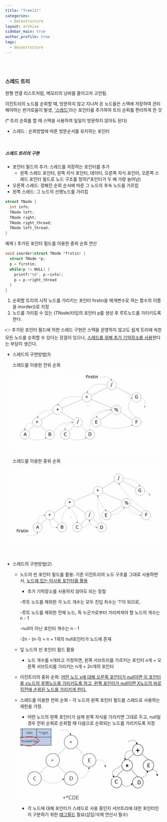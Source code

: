 ```yaml
---
title: "Tree(2)"
categories:
  - Datastructure
layout: archive
sidebar_main: true
author_profile: true
tags:
  - datastructure
---
```


<br>

<br>

### 스레드 트리

원형 연결 리스트처럼, 메모리의 낭비를 줄이고자 고안됨. 

이진트리의 노드를 순회할 때, 방문하지 않고 지나쳐 온 노드들은 스택에 저장하여 관리해야하는 번거로움이 발생, <u>'스레드'</u>라는 포인터를 추가하여 트리 순회를 편리하게 한 것

(* 트리 순회를 할 때 스택을 사용하여 일일이 방문하지 않아도 된다)

* 스레드 : 순회방법에 따른 방문순서를 유지하는 포인터

<br>



##### 스레드 트리의 구현

- 포인터 필드의 추가: 스레드를 저장하는 포인터를 추가
  - 왼쪽 스레드 포인터, 왼쪽 자식 포인터, 데이터, 오른쪽 자식 포인터, 오른쪽 스레드 포인터 필드로 노드 구조를 정의(*포인터가 두 배 가량 늘어남)
- 오른쪽 스레드: 정해진 순회 순서에 따른 그 노드의 후속 노드를 가르킴
- 왼쪽 스레드: 그 노드의 선행노드를 가리킴

```c
struct TNode {
  int info;
  TNode left;
  TNode right;
  TNode right_thread;
  TNode left_thread;
}
```

예제 ) 추가된 포인터 필드를 이용한 중위 순회 연산

```c
void inorder(struct TNode *frstin) {
  struct TNode *p;
  p = firstin;
  while(p != NULL) {
    printf("%d", p->info);
    p = p->right_thread
  }
}
```

1. 순회할 트리의 시작 노드를 가리키는 포인터 firstin을 매개변수로 하는 함수의 이름을 inorder()로 지정
2. 노드를 가리킬 수 있는 (TNode)타입의 포인터 p를 생성 후 루트노드를 가리키도록 한다.

👉 추가된 포인터 필드에 의한 스레드 구현은 스택을 운영하지 않고도 쉽게 트리에 속한 모든 노드를 순회할 수 있다는 장점이 있으나, <u>스레드를 위해 추가 기억장소를 사용</u>한다는 부담이 생긴다.

- 스레드의 구현방법(1)

  스레드를 이용한 전위 순회

  <img src = "/assets/images/posts/트리(2)-1.png">

  스레드를 이용한 중위 순회
  
  <img src = "/assets/images/posts/트리(2)-2.png">

<br>

- 스레드의 구현방법(2)

  - 노드의 빈 포인터 필드를 활용: 기존 이진트리의 노드 구조를 그대로 사용하면서, <u>노드에 있는 미사용 포인터를 활용</u>

    - 추가 기억장소를 사용하지 않아도 되는 장점

    -루트 노드를 제외한 각 노드 개수는 모두 진입 차수는 '1'이 되므로,

    -루트 노드를 제외한 전체 노드, 즉 누군가로부터 가리켜져야 할 노드의 개수는 n - 1

    -null이 아닌 포인터 개수는 n - 1

    -2n - (n-1) = n + 1개의 null포인터가 노드에 존재

  - 잎 노드의 빈 포인터 필드 활용

    - 노드 개수를 n개라고 가정하면, 왼쪽 서브트리를 가르키는 포인터 n개 + 오른쪽 서브트리를 가리키는 n개 = 2n개의 포인터

  - 이진트리의 중위 순회: <u>어떤 노드 x에 대해 오른쪽 포인터가 null이면 이 포인터를 x노드의 후행노드를 가리키도록 하고, 왼쪽 포인터가 null이면 X노드의 바로 직전에 순회된 노드를 가리키게 한다.</u>

  - 스레드를 이용한 전위 순회 - 각 노드의 왼쪽 포인터 필드를 스레드로 사용하는 제한을 가정. 

    - 어떤 노드의 왼쪽 포인터가 실제 왼쪽 자식을 가리키면 그대로 두고, null일 경우 전위 순회로 순회할 때 다음으로 순회되는 노드를 가리키도록 지정
    
    <img src = "/assets/images/posts/트리(2)-3.png">
    
    - 각 노드에 대해 포인터가 스레드로 사용 중인지 서브트리에 대한 포인터인지 구분하기 위한 <u>태그필드</u> 필요(삽입/삭제 연산시 필수)

